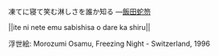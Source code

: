 凍てに寝て笑む淋しさを誰か知る
—[飯田蛇笏](https://ja.wikipedia.org/wiki/飯田蛇笏)

||ite ni nete emu sabishisa o dare ka shiru||

浮世絵: Morozumi Osamu, Freezing Night - Switzerland, 1996